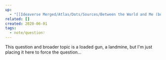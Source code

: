 ```yaml
---
up:
  - "[[Ideaverse Merged/Atlas/Dots/Sources/Between the World and Me (book)]]"
related: []
created: 2020-06-01
tags:
  - note/question❔
---
```

This question and broader topic is a loaded gun, a landmine, but I'm just placing it here to force the question...